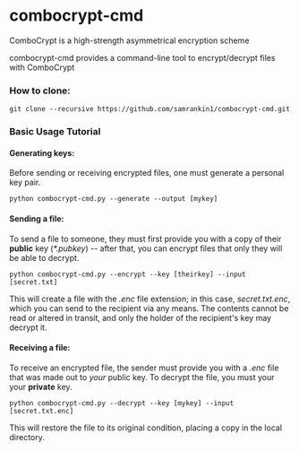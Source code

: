 # combocrypt-cmd
ComboCrypt is a high-strength asymmetrical encryption scheme

combocrypt-cmd provides a command-line tool to encrypt/decrypt files with ComboCrypt

### How to clone:
```
git clone --recursive https://github.com/samrankin1/combocrypt-cmd.git
```

### Basic Usage Tutorial

#### Generating keys:
Before sending or receiving encrypted files, one must generate a personal key pair.
```
python combocrypt-cmd.py --generate --output [mykey]
```

#### Sending a file:
To send a file to someone, they must first provide you with a copy of their **public** key (*\*.pubkey*) -- after that, you can encrypt files that only they will be able to decrypt.
```
python combocrypt-cmd.py --encrypt --key [theirkey] --input [secret.txt]
```
This will create a file with the *.enc* file extension; in this case, *secret.txt.enc*, which you can send to the recipient via any means. The contents cannot be read or altered in transit, and only the holder of the recipient's key may decrypt it.

#### Receiving a file:
To receive an encrypted file, the sender must provide you with a *.enc* file that was made out to *your* public key. To decrypt the file, you must your your **private** key.
```
python combocrypt-cmd.py --decrypt --key [mykey] --input [secret.txt.enc]
```
This will restore the file to its original condition, placing a copy in the local directory.
